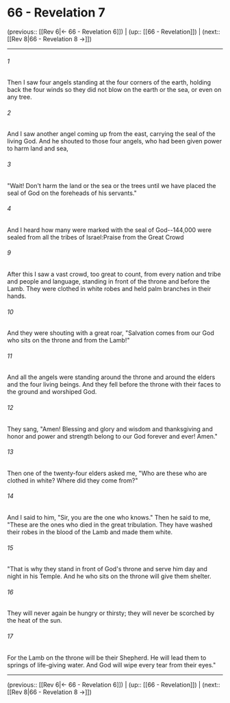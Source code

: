 # 66 - Revelation 7

(previous:: [[Rev 6|← 66 - Revelation 6]]) | (up:: [[66 - Revelation]]) | (next:: [[Rev 8|66 - Revelation 8 →]])

***


###### 1 
Then I saw four angels standing at the four corners of the earth, holding back the four winds so they did not blow on the earth or the sea, or even on any tree. 

###### 2 
And I saw another angel coming up from the east, carrying the seal of the living God. And he shouted to those four angels, who had been given power to harm land and sea, 

###### 3 
"Wait! Don't harm the land or the sea or the trees until we have placed the seal of God on the foreheads of his servants." 

###### 4 
And I heard how many were marked with the seal of God--144,000 were sealed from all the tribes of Israel:Praise from the Great Crowd 

###### 9 
After this I saw a vast crowd, too great to count, from every nation and tribe and people and language, standing in front of the throne and before the Lamb. They were clothed in white robes and held palm branches in their hands. 

###### 10 
And they were shouting with a great roar, "Salvation comes from our God who sits on the throne and from the Lamb!" 

###### 11 
And all the angels were standing around the throne and around the elders and the four living beings. And they fell before the throne with their faces to the ground and worshiped God. 

###### 12 
They sang, "Amen! Blessing and glory and wisdom and thanksgiving and honor and power and strength belong to our God forever and ever! Amen." 

###### 13 
Then one of the twenty-four elders asked me, "Who are these who are clothed in white? Where did they come from?" 

###### 14 
And I said to him, "Sir, you are the one who knows." Then he said to me, "These are the ones who died in the great tribulation. They have washed their robes in the blood of the Lamb and made them white. 

###### 15 
"That is why they stand in front of God's throne and serve him day and night in his Temple. And he who sits on the throne will give them shelter. 

###### 16 
They will never again be hungry or thirsty; they will never be scorched by the heat of the sun. 

###### 17 
For the Lamb on the throne will be their Shepherd. He will lead them to springs of life-giving water. And God will wipe every tear from their eyes."

***

(previous:: [[Rev 6|← 66 - Revelation 6]]) | (up:: [[66 - Revelation]]) | (next:: [[Rev 8|66 - Revelation 8 →]])
